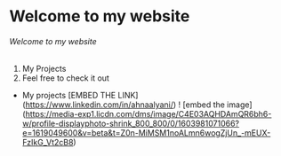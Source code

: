 # Welcome to my website
###### Welcome to my website

1. My Projects
2. Feel free to check it out

- My projects
[EMBED THE LINK] (https://www.linkedin.com/in/ahnaalyani/)
! [embed the image] (https://media-exp1.licdn.com/dms/image/C4E03AQHDAmQR6bh6-w/profile-displayphoto-shrink_800_800/0/1603981071066?e=1619049600&v=beta&t=Z0n-MiMSM1noALmn6wogZjUn_-mEUX-FzIkG_Vt2cB8)
